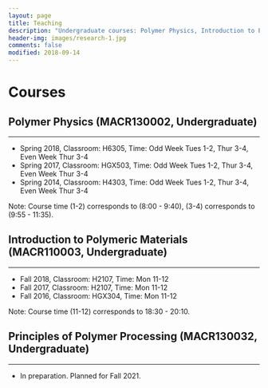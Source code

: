 ```yaml
---
layout: page
title: Teaching
description: "Undergraduate courses: Polymer Physics, Introduction to Polymeric Materials."
header-img: images/research-1.jpg
comments: false
modified: 2018-09-14
---
```


# Courses

## Polymer Physics (MACR130002, Undergraduate)
-----

- Spring 2018, Classroom: H6305, Time: Odd Week Tues 1-2, Thur 3-4, Even Week Thur 3-4
- Spring 2017, Classroom: HGX503, Time: Odd Week Tues 1-2, Thur 3-4, Even Week Thur 3-4
- Spring 2014, Classroom: H4303, Time: Odd Week Tues 1-2, Thur 3-4, Even Week Thur 3-4

Note: Course time (1-2) corresponds to (8:00 - 9:40), (3-4) corresponds to (9:55 - 11:35).

## Introduction to Polymeric Materials (MACR110003, Undergraduate)
-----

- Fall 2018, Classroom: H2107, Time: Mon 11-12
- Fall 2017, Classroom: H2107, Time: Mon 11-12
- Fall 2016, Classroom: HGX304, Time: Mon 11-12

Note: Course time (11-12) corresponds to 18:30 - 20:10. 

## Principles of Polymer Processing (MACR130032, Undergraduate)
-----

- In preparation. Planned for Fall 2021.
